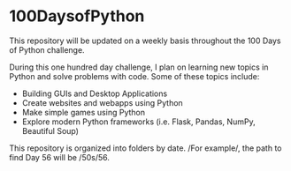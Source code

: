 # 100DaysofPython

This repository will be updated on a weekly basis throughout the 100 Days of Python challenge.

During this one hundred day challenge, I plan on learning new topics in Python and solve  problems with code.  Some of these topics include:
  * Building GUIs and Desktop Applications
  * Create websites and webapps using Python
  * Make simple games using Python
  * Explore modern Python frameworks (i.e. Flask, Pandas, NumPy, Beautiful Soup)

This repository is organized into folders by date. /For example/, the path to find Day 56 will be /50s/56.

